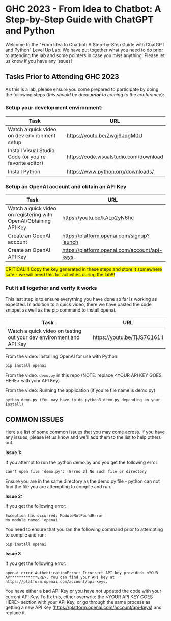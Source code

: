 # GHC 2023 - From Idea to Chatbot: A Step-by-Step Guide with ChatGPT and Python

Welcome to the  "From Idea to Chatbot: A Step-by-Step Guide with ChatGPT and Python" Level Up Lab. We have put together what you need to do prior to attending the lab and some pointers in case you miss anything. Please let us know if you have any issues!

## Tasks Prior to Attending GHC 2023

As this is a lab, please ensure you come prepared to participate by doing the following steps (*this should be done **prior** to coming to the conference*):

### Setup your development environment:

|Task|URL  |
|--|--|
| Watch a quick video on dev environment setup | https://youtu.be/Zwgj9JdgM0U |
| Install Visual Studio Code (or you're favorite editor) | https://code.visualstudio.com/download |
| Install Python | https://www.python.org/downloads/ |

### Setup an OpenAI account and obtain an API Key

|Task|URL  |
|--|--|
| Watch a quick video on registering with OpenAI/Obtaining API Key | https://youtu.be/kALp2yN6fic |
| Create an OpenAI account | https://platform.openai.com/signup?launch |
| Create an OpenAI API Key | https://platform.openai.com/account/api-keys. |

<span style="background-color: #FFFF00">CRITICAL!!! Copy the key generated in these steps and store it somewhere safe - we will need this for activities during the lab!!!</span>

### Put it all together and verify it works

This last step is to ensure everything you have done so far is working as expected. In addition to a quick video, there we have pasted the code snippet as well as the pip command to install openai.

| Task | URL |
|--|--|
| Watch a quick video on testing out your dev environment and API Key | https://youtu.be/TjJS7C161II |

From the video: Installing OpenAI for use with Python:

```
pip install openai
```

From the video: ```demo.py``` in this repo (NOTE: replace \<YOUR API KEY GOES HERE> with your API Key)

From the video: Running the application (if you're file name is demo.py)
```
python demo.py (You may have to do python3 demo.py depending on your install)
```

## COMMON ISSUES
Here's a list of some common issues that you may come across. If you have any issues, please let us know and we'll add them to the list to help others out.

**Issue 1:**

 If you attempt to run the python demo.py and you get the following error:
 ```
 can't open file 'demo.py': [Errno 2] No such file or directory
 ```

Ensure you are in the same directory as the demo.py file - python can not find the file you are attempting to compile and run.

**Issue 2:**

If you get the following error:

```
Exception has occurred: ModuleNotFoundError
No module named 'openai'
```
You need to ensure that you ran the following command prior to attempting to compile and run:

```
pip install openai
```
**Issue 3**

If you get the following error:

```
openai.error.AuthenticationError: Incorrect API key provided: <YOUR AP************ERE>. You can find your API key at https://platform.openai.com/account/api-keys.
```

You have either a bad API Key or you have not updated the code with your current API Key. To fix this, either overwrite the \<YOUR API KEY GOES HERE> section with your API Key, or go through the same process as getting a new API Key (https://platform.openai.com/account/api-keys)  and replace it.
